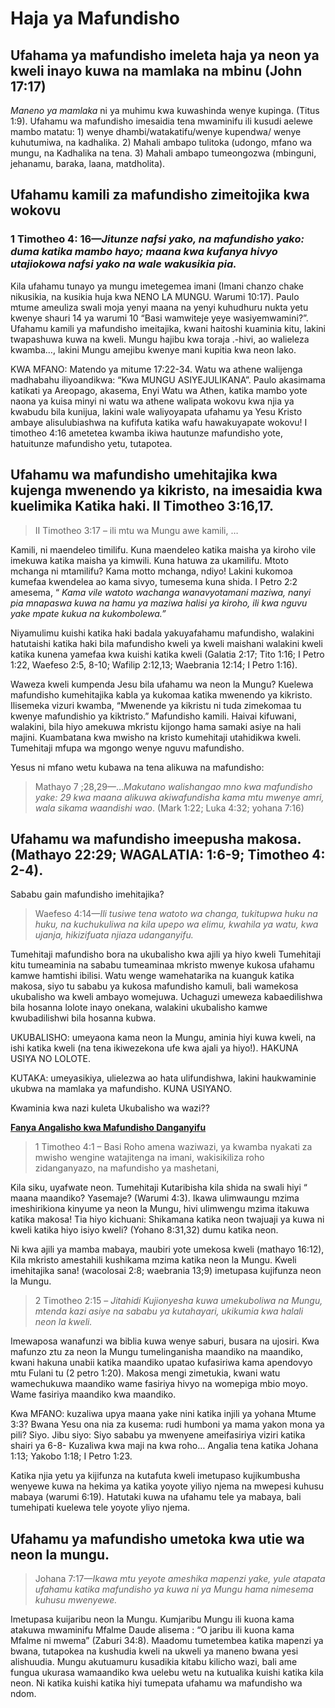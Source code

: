 # Haja ya Mafundisho

## Ufahama ya mafundisho imeleta haja ya neon ya kweli inayo kuwa na mamlaka na mbinu (John 17:17)

<i>Maneno ya mamlaka </i>ni ya muhimu kwa kuwashinda wenye kupinga. (Titus 1:9). Ufahamu wa mafundisho imesaidia tena mwaminifu ili kusudi aelewe mambo matatu: 1) wenye dhambi/watakatifu/wenye kupendwa/ wenye kuhutumiwa, na kadhalika. 2) Mahali ambapo tulitoka (udongo, mfano wa mungu, na Kadhalika na tena. 3) Mahali ambapo tumeongozwa (mbinguni, jehanamu, baraka, laana, matdholita).

## Ufahamu kamili za mafundisho zimeitojika kwa wokovu

### 1	Timotheo 4: 16&mdash;<i>Jitunze nafsi yako, na mafundisho yako: duma katika mambo hayo; maana kwa kufanya hivyo utajiokowa nafsi yako na wale wakusikia pia.</i>

Kila ufahamu tunayo ya mungu imetegemea imani (Imani chanzo chake nikusikia, na kusikia huja kwa NENO LA MUNGU. Warumi 10:17). Paulo mtume ameuliza swali moja yenyi maana na yenyi kuhudhuru nukta yetu kwenye shauri 14 ya warumi 10 &ldquo;Basi wamwiteje yeye wasiyemwamini?&rdquo;. Ufahamu kamili ya mafundisho imeitajika, kwani haitoshi kuaminia kitu, lakini twapashuwa kuwa na kweli. Mungu hajibu kwa toraja .-hivi, ao walieleza kwamba…, lakini Mungu amejibu kwenye mani kupitia kwa neon lako.

KWA MFANO: Matendo ya mitume 17:22-34. Watu wa athene walijenga madhabahu iliyoandikwa: &ldquo;Kwa MUNGU ASIYEJULIKANA&rdquo;. Paulo akasimama katikati ya Areopago, akasema, Enyi Watu wa Athen, katika mambo yote naona ya kuisa minyi ni watu wa athene walipata wokovu kwa njia ya kwabudu bila kunijua, lakini wale waliyoyapata ufahamu ya Yesu Kristo ambaye alisulubiashwa na kufifuta katika wafu hawakuyapate wokovu! I timotheo 4:16 ametetea kwamba ikiwa hautunze mafundisho yote, hatuitunze mafundisho yetu, tutapotea.

## Ufahamu wa mafundisho umehitajika kwa kujenga mwenendo ya kikristo, na imesaidia kwa kuelimika Katika haki. II Timotheo 3:16,17.

> II Timotheo 3:17 – ili mtu wa Mungu awe kamili, &hellip;

Kamili, ni maendeleo timilifu. Kuna maendeleo katika maisha ya kiroho vile imekuwa katika maisha ya kimwili. Kuna hatuwa za ukamilifu. Mtoto mchanga ni mtamilifu? Kama motto mchanga, ndiyo! Lakini kukomoa kumefaa kwendelea ao kama sivyo, tumesema kuna shida. I Petro 2:2 amesema, &ldquo; <i>Kama vile watoto wachanga wanavyotamani maziwa, nanyi pia mnapaswa kuwa na hamu ya maziwa halisi ya kiroho, ili kwa nguvu yake mpate kukua na kukombolewa.&rdquo;</i>

Niyamulimu kuishi katika haki badala yakuyafahamu mafundisho, walakini hatutaishi katika haki bila mafundisho kweli ya kweli maishani walakini kweli katika kunena yamefaa kwa kuishi katika kweli (Galatia 2:17; Tito 1:16; I Petro 1:22, Waefeso 2:5, 8-10; Wafilip 2:12,13; Waebrania 12:14; I Petro 1:16).

Waweza kweli kumpenda Jesu bila ufahamu wa neon la Mungu? Kuelewa mafundisho kumehitajika kabla ya kukomaa katika mwenendo ya kikristo. Ilisemeka vizuri kwamba, &ldquo;Mwenende ya kikristu ni tuda zimekomaa tu kwenye mafundishio ya kiktristo.&rdquo; Mafundisho kamili. Haivai kifuwani, walakini, bila hiyo amekuwa mkristu kijongo hama samaki asiye na hali majini. Kuambatana kwa mwisho na kristo kumehitaji utahidikwa kweli. Tumehitaji mfupa wa mgongo wenye nguvu mafundisho.

Yesus ni mfano wetu kubawa na tena alikuwa na mafundisho:

> Mathayo 7 ;28,29&mdash;…<i>Makutano walishangao mno kwa mafundisho yake: 29 kwa maana alikuwa akiwafundisha kama mtu mwenye amri, wala sikama waandishi wao</i>. (Mark 1:22; Luka 4:32; yohana 7:16)

## Ufahamu wa mafundisho imeepusha makosa. (Mathayo 22:29; WAGALATIA: 1:6-9; Timotheo 4: 2-4).

Sababu gain mafundisho imehitajika?

> Waefeso 4:14&mdash;<i>Ili tusiwe tena watoto wa changa, tukitupwa huku na huku, na kuchukuliwa na kila upepo wa elimu, kwahila ya watu, kwa ujanja, hikizifuata njiaza udanganyifu.</i>

Tumehitaji mafundisho bora na ukubalisho kwa ajili ya hiyo kweli Tumehitaji kitu tumeaminia na sababu tumeaminaa mkristo mwenye kukosa ufahamu kamwe hamtishi ibilisi. Watu wenge wamehatarika na kuanguk katika makosa, siyo tu sababu ya kukosa mafundisho kamuli, bali wamekosa ukubalisho wa kweli ambayo womejuwa. Uchaguzi umeweza kabaedilishwa bila hosanna lolote inayo onekana, walakini ukubalisho kamwe kwubadilishwi bila hosanna kubwa.

UKUBALISHO: umeyaona kama neon la Mungu, aminia hiyi kuwa kweli, na ishi katika kweli (na tena ikiwezekona ufe kwa ajali ya hiyo!). HAKUNA USIYA NO LOLOTE.

KUTAKA: umeyasikiya, ulielezwa ao hata ulifundishwa, lakini haukwaminie ukubwa na mamlaka ya mafundisho. KUNA USIYANO.

Kwaminia kwa nazi kuleta Ukubalisho wa wazi??

<b><u>Fanya Angalisho kwa Mafundisho Danganyifu </u></b>

> 1 Timotheo 4:1 – Basi Roho amena waziwazi, ya kwamba nyakati za mwisho wengine watajitenga na imani, wakisikiliza roho zidanganyazo, na mafundisho ya mashetani,

Kila siku, uyafwate neon. Tumehitaji Kutaribisha kila shida na swali hiyi &ldquo; maana maandiko? Yasemaje? (Warumi 4:3). Ikawa ulimwaungu mzima imeshirikiona kinyume ya neon la Mungu, hivi ulimwengu mzima itakuwa katika makosa! Tia hiyo kichuani: Shikamana katika neon twajuaji ya kuwa ni kweli katika hiyo isiyo kweli? (Yohano 8:31,32) dumu katika neon.

Ni kwa ajili ya mamba mabaya, maubiri yote umekosa kweli (mathayo 16:12), Kila mkristo amestahili kushikama mzima katika neon la Mungu. Kweli imehitajika sana! (wacolosai 2:8; waebrania 13;9) imetupasa kujifunza neon la Mungu.

>	2 Timotheo 2:15 – <i>Jitahidi Kujionyesha kuwa umekuboliwa na Mungu, mtenda kazi asiye na sababu ya kutahayari, ukikumia kwa halali neon la kweli.</i>

Imewaposa wanafunzi wa biblia kuwa wenye saburi, busara na ujosiri. Kwa mafunzo ztu za neon la Mungu tumelinganisha maandiko na maandiko, kwani hakuna unabii katika maandiko upatao kufasiriwa kama apendovyo mtu Fulani tu (2 petro 1:20). Makosa mengi zimetukia, kwani watu wamechukuwa maandiko wame fasiriya hivyo na womepiga mbio moyo. Wame fasiriya maandiko kwa maandiko.

Kwa MFANO: kuzaliwa upya maana yake nini katika injili ya yohana Mtume 3:3? Bwana Yesu ona nia za kusema: rudi humboni ya mama yakon mona ya pili? Siyo. Jibu siyo: Siyo sababu ya mwenyene ameifasiriya viziri katika shairi ya 6-8- Kuzaliwa kwa maji na kwa roho… Angalia tena katika Johana 1:13; Yakobo 1:18; I Petro 1:23.

Katika njia yetu ya kijifunza na kutafuta kweli imetupaso kujikumbusha wenyewe kuwa na hekima ya katika yoyote yiliyo njema na mwepesi kuhusu mabaya (warumi 6:19). Hatutaki kuwa na ufahamu tele ya mabaya, bali tumehipati kuelewa tele yoyote yliyo njema.

## Ufahamu ya mafundisho umetoka kwa utie wa neon la mungu.

>	Johana 7:17&mdash;<i>Ikawa mtu yeyote ameshika mapenzi yake, yule atapata ufahamu katika mafundisho ya kuwa ni ya Mungu hama nimesema kuhusu mwenyewe.</i>

Imetupasa kuijaribu neon la Mungu. Kumjaribu Mungu ili kuona kama atakuwa mwaminifu Mfalme Daude alisema : &ldquo;O jaribu ili kuona kama Mfalme ni mwema&rdquo; (Zaburi 34:8). Maadomu tumetembea katika mapenzi ya bwana, tutapokea na kushudia kweli na ukweli ya maneno bwana yesi alishuudia. Mungu akutuamuru kusadikia kitabu kilicho wazi, bali ame fungua ukurasa wamaandiko kwa uelebu wetu na kutualika kuishi katika kila neon. Ni katika kuishi katika hiyi tumepata ufahamu wa mafundisho wa ndom.
